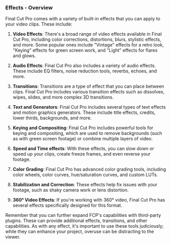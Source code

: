 ### Effects - Overview

Final Cut Pro comes with a variety of built-in effects that you can apply to your video clips. These include:

1. **Video Effects**: There's a broad range of video effects available in Final Cut Pro, including color corrections, distortions, blurs, stylistic effects, and more. Some popular ones include "Vintage" effects for a retro look, "Keying" effects for green screen work, and "Light" effects for flares and glows.

2. **Audio Effects**: Final Cut Pro also includes a variety of audio effects. These include EQ filters, noise reduction tools, reverbs, echoes, and more.

3. **Transitions**: Transitions are a type of effect that you can place between clips. Final Cut Pro includes various transition effects such as dissolves, wipes, slides, and more complex 3D transitions.

4. **Text and Generators**: Final Cut Pro includes several types of text effects and motion graphics generators. These include title effects, credits, lower thirds, backgrounds, and more.

5. **Keying and Compositing**: Final Cut Pro includes powerful tools for keying and compositing, which are used to remove backgrounds (such as with green screen footage) or combine multiple layers of video.

6. **Speed and Time effects**: With these effects, you can slow down or speed up your clips, create freeze frames, and even reverse your footage.

7. **Color Grading**: Final Cut Pro has advanced color grading tools, including color wheels, color curves, hue/saturation curves, and custom LUTs.

8. **Stabilization and Correction**: These effects help fix issues with your footage, such as shaky camera work or lens distortion.

9. **360° Video Effects**: If you're working with 360° video, Final Cut Pro has several effects specifically designed for this format.

Remember that you can further expand FCP's capabilities with third-party plugins. These can provide additional effects, transitions, and other capabilities. As with any effect, it's important to use these tools judiciously; while they can enhance your project, overuse can be distracting to the viewer.
